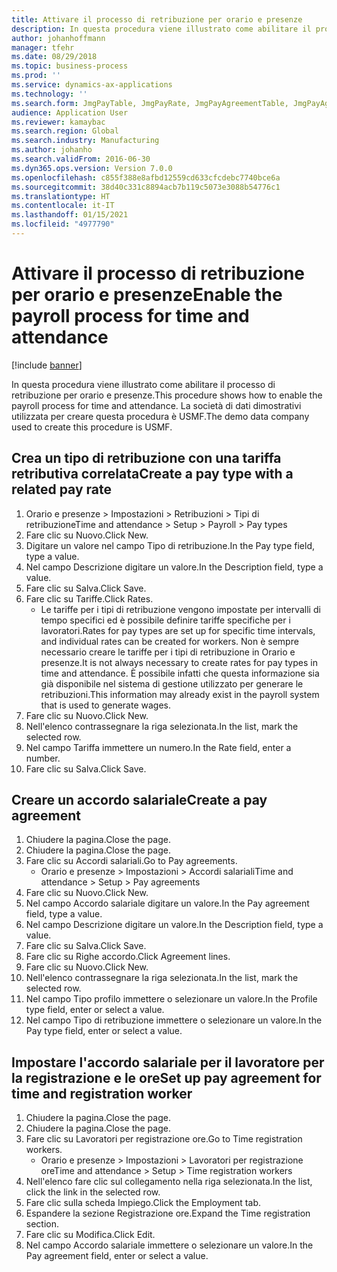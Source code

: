 ```yaml
---
title: Attivare il processo di retribuzione per orario e presenze
description: In questa procedura viene illustrato come abilitare il processo di retribuzione per orario e presenze.
author: johanhoffmann
manager: tfehr
ms.date: 08/29/2018
ms.topic: business-process
ms.prod: ''
ms.service: dynamics-ax-applications
ms.technology: ''
ms.search.form: JmgPayTable, JmgPayRate, JmgPayAgreementTable, JmgPayAgreementLine, HcmWorker
audience: Application User
ms.reviewer: kamaybac
ms.search.region: Global
ms.search.industry: Manufacturing
ms.author: johanho
ms.search.validFrom: 2016-06-30
ms.dyn365.ops.version: Version 7.0.0
ms.openlocfilehash: c855f388e8afbd12559cd633cfcdebc7740bce6a
ms.sourcegitcommit: 38d40c331c8894acb7b119c5073e3088b54776c1
ms.translationtype: HT
ms.contentlocale: it-IT
ms.lasthandoff: 01/15/2021
ms.locfileid: "4977790"
---
```

# <a name="enable-the-payroll-process-for-time-and-attendance"></a><span data-ttu-id="4527a-103">Attivare il processo di retribuzione per orario e presenze</span><span class="sxs-lookup"><span data-stu-id="4527a-103">Enable the payroll process for time and attendance</span></span>

[!include [banner](../../includes/banner.md)]

<span data-ttu-id="4527a-104">In questa procedura viene illustrato come abilitare il processo di retribuzione per orario e presenze.</span><span class="sxs-lookup"><span data-stu-id="4527a-104">This procedure shows how to enable the payroll process for time and attendance.</span></span> <span data-ttu-id="4527a-105">La società di dati dimostrativi utilizzata per creare questa procedura è USMF.</span><span class="sxs-lookup"><span data-stu-id="4527a-105">The demo data company used to create this procedure is USMF.</span></span>


## <a name="create-a-pay-type-with-a-related-pay-rate"></a><span data-ttu-id="4527a-106">Crea un tipo di retribuzione con una tariffa retributiva correlata</span><span class="sxs-lookup"><span data-stu-id="4527a-106">Create a pay type with a related pay rate</span></span>
1. <span data-ttu-id="4527a-107">Orario e presenze > Impostazioni > Retribuzioni > Tipi di retribuzione</span><span class="sxs-lookup"><span data-stu-id="4527a-107">Time and attendance > Setup > Payroll > Pay types</span></span>
2. <span data-ttu-id="4527a-108">Fare clic su Nuovo.</span><span class="sxs-lookup"><span data-stu-id="4527a-108">Click New.</span></span>
3. <span data-ttu-id="4527a-109">Digitare un valore nel campo Tipo di retribuzione.</span><span class="sxs-lookup"><span data-stu-id="4527a-109">In the Pay type field, type a value.</span></span>
4. <span data-ttu-id="4527a-110">Nel campo Descrizione digitare un valore.</span><span class="sxs-lookup"><span data-stu-id="4527a-110">In the Description field, type a value.</span></span>
5. <span data-ttu-id="4527a-111">Fare clic su Salva.</span><span class="sxs-lookup"><span data-stu-id="4527a-111">Click Save.</span></span>
6. <span data-ttu-id="4527a-112">Fare clic su Tariffe.</span><span class="sxs-lookup"><span data-stu-id="4527a-112">Click Rates.</span></span>
    * <span data-ttu-id="4527a-113">Le tariffe per i tipi di retribuzione vengono impostate per intervalli di tempo specifici ed è possibile definire tariffe specifiche per i lavoratori.</span><span class="sxs-lookup"><span data-stu-id="4527a-113">Rates for pay types are set up for specific time intervals, and individual rates can be created for workers.</span></span> <span data-ttu-id="4527a-114">Non è sempre necessario creare le tariffe per i tipi di retribuzione in Orario e presenze.</span><span class="sxs-lookup"><span data-stu-id="4527a-114">It is not always necessary to create rates for pay types in time and attendance.</span></span> <span data-ttu-id="4527a-115">È possibile infatti che questa informazione sia già disponibile nel sistema di gestione utilizzato per generare le retribuzioni.</span><span class="sxs-lookup"><span data-stu-id="4527a-115">This information may already exist in the payroll system that is used to generate wages.</span></span>  
7. <span data-ttu-id="4527a-116">Fare clic su Nuovo.</span><span class="sxs-lookup"><span data-stu-id="4527a-116">Click New.</span></span>
8. <span data-ttu-id="4527a-117">Nell'elenco contrassegnare la riga selezionata.</span><span class="sxs-lookup"><span data-stu-id="4527a-117">In the list, mark the selected row.</span></span>
9. <span data-ttu-id="4527a-118">Nel campo Tariffa immettere un numero.</span><span class="sxs-lookup"><span data-stu-id="4527a-118">In the Rate field, enter a number.</span></span>
10. <span data-ttu-id="4527a-119">Fare clic su Salva.</span><span class="sxs-lookup"><span data-stu-id="4527a-119">Click Save.</span></span>

## <a name="create-a-pay-agreement"></a><span data-ttu-id="4527a-120">Creare un accordo salariale</span><span class="sxs-lookup"><span data-stu-id="4527a-120">Create a pay agreement</span></span>
1. <span data-ttu-id="4527a-121">Chiudere la pagina.</span><span class="sxs-lookup"><span data-stu-id="4527a-121">Close the page.</span></span>
2. <span data-ttu-id="4527a-122">Chiudere la pagina.</span><span class="sxs-lookup"><span data-stu-id="4527a-122">Close the page.</span></span>
3. <span data-ttu-id="4527a-123">Fare clic su Accordi salariali.</span><span class="sxs-lookup"><span data-stu-id="4527a-123">Go to Pay agreements.</span></span>
    * <span data-ttu-id="4527a-124">Orario e presenze > Impostazioni > Accordi salariali</span><span class="sxs-lookup"><span data-stu-id="4527a-124">Time and attendance > Setup > Pay agreements</span></span>  
4. <span data-ttu-id="4527a-125">Fare clic su Nuovo.</span><span class="sxs-lookup"><span data-stu-id="4527a-125">Click New.</span></span>
5. <span data-ttu-id="4527a-126">Nel campo Accordo salariale digitare un valore.</span><span class="sxs-lookup"><span data-stu-id="4527a-126">In the Pay agreement field, type a value.</span></span>
6. <span data-ttu-id="4527a-127">Nel campo Descrizione digitare un valore.</span><span class="sxs-lookup"><span data-stu-id="4527a-127">In the Description field, type a value.</span></span>
7. <span data-ttu-id="4527a-128">Fare clic su Salva.</span><span class="sxs-lookup"><span data-stu-id="4527a-128">Click Save.</span></span>
8. <span data-ttu-id="4527a-129">Fare clic su Righe accordo.</span><span class="sxs-lookup"><span data-stu-id="4527a-129">Click Agreement lines.</span></span>
9. <span data-ttu-id="4527a-130">Fare clic su Nuovo.</span><span class="sxs-lookup"><span data-stu-id="4527a-130">Click New.</span></span>
10. <span data-ttu-id="4527a-131">Nell'elenco contrassegnare la riga selezionata.</span><span class="sxs-lookup"><span data-stu-id="4527a-131">In the list, mark the selected row.</span></span>
11. <span data-ttu-id="4527a-132">Nel campo Tipo profilo immettere o selezionare un valore.</span><span class="sxs-lookup"><span data-stu-id="4527a-132">In the Profile type field, enter or select a value.</span></span>
12. <span data-ttu-id="4527a-133">Nel campo Tipo di retribuzione immettere o selezionare un valore.</span><span class="sxs-lookup"><span data-stu-id="4527a-133">In the Pay type field, enter or select a value.</span></span>

## <a name="set-up-pay-agreement-for-time-and-registration-worker"></a><span data-ttu-id="4527a-134">Impostare l'accordo salariale per il lavoratore per la registrazione e le ore</span><span class="sxs-lookup"><span data-stu-id="4527a-134">Set up pay agreement for time and registration worker</span></span>
1. <span data-ttu-id="4527a-135">Chiudere la pagina.</span><span class="sxs-lookup"><span data-stu-id="4527a-135">Close the page.</span></span>
2. <span data-ttu-id="4527a-136">Chiudere la pagina.</span><span class="sxs-lookup"><span data-stu-id="4527a-136">Close the page.</span></span>
3. <span data-ttu-id="4527a-137">Fare clic su Lavoratori per registrazione ore.</span><span class="sxs-lookup"><span data-stu-id="4527a-137">Go to Time registration workers.</span></span>
    * <span data-ttu-id="4527a-138">Orario e presenze > Impostazioni > Lavoratori per registrazione ore</span><span class="sxs-lookup"><span data-stu-id="4527a-138">Time and attendance > Setup > Time registration workers</span></span>  
4. <span data-ttu-id="4527a-139">Nell'elenco fare clic sul collegamento nella riga selezionata.</span><span class="sxs-lookup"><span data-stu-id="4527a-139">In the list, click the link in the selected row.</span></span>
5. <span data-ttu-id="4527a-140">Fare clic sulla scheda Impiego.</span><span class="sxs-lookup"><span data-stu-id="4527a-140">Click the Employment tab.</span></span>
6. <span data-ttu-id="4527a-141">Espandere la sezione Registrazione ore.</span><span class="sxs-lookup"><span data-stu-id="4527a-141">Expand the Time registration section.</span></span>
7. <span data-ttu-id="4527a-142">Fare clic su Modifica.</span><span class="sxs-lookup"><span data-stu-id="4527a-142">Click Edit.</span></span>
8. <span data-ttu-id="4527a-143">Nel campo Accordo salariale immettere o selezionare un valore.</span><span class="sxs-lookup"><span data-stu-id="4527a-143">In the Pay agreement field, enter or select a value.</span></span>

